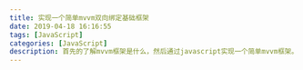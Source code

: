 ```yaml
---
title: 实现一个简单mvvm双向绑定基础框架
date: 2019-04-18 16:16:55
tags: [JavaScript]
categories: [JavaScript]
description: 首先的了解mvvm框架是什么，然后通过javascript实现一个简单mvvm框架。
---
```

